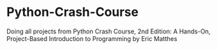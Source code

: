 # Python-Crash-Course
Doing all projects from Python Crash Course, 2nd Edition: A Hands-On, Project-Based Introduction to Programming by Eric Matthes

